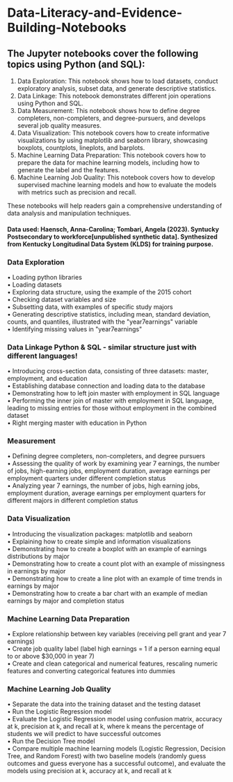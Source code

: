 # Data-Literacy-and-Evidence-Building-Notebooks

## The Jupyter notebooks cover the following topics using Python (and SQL):
1.	Data Exploration: This notebook shows how to load datasets, conduct exploratory analysis, subset data, and generate descriptive statistics.
2.	Data Linkage: This notebook demonstrates different join operations using Python and SQL.
3.	Data Measurement: This notebook shows how to define degree completers, non-completers, and degree-pursuers, and develops several job quality measures.
4.	Data Visualization: This notebook covers how to create informative visualizations by using matplotlib and seaborn library, showcasing boxplots, countplots, lineplots, and barplots.
5.	Machine Learning Data Preparation: This notebook covers how to prepare the data for machine learning models, including how to generate the label and the features.
6.	Machine Learning Job Quality: This notebook covers how to develop supervised machine learning models and how to evaluate the models with metrics such as precision and recall. 

These notebooks will help readers gain a comprehensive understanding of data analysis and manipulation techniques. <br> 
#### Data used: Haensch, Anna-Carolina; Tombari, Angela (2023). Syntucky Postsecondary to workforce[unpublished synthetic data]. Synthesized from Kentucky Longitudinal Data System (KLDS) for training purpose. 
 
### Data Exploration
•	Loading python libraries <br>
•	Loading datasets <br>
•	Exploring data structure, using the example of the 2015 cohort <br>
•	Checking dataset variables and size <br>
•	Subsetting data, with examples of specific study majors <br>
•	Generating descriptive statistics, including mean, standard deviation, counts, and quantiles, illustrated with the "year7earnings" variable <br>
•	Identifying missing values in "year7earnings"
### Data Linkage Python & SQL - similar structure just with different languages!
•	Introducing cross-section data, consisting of three datasets: master, employment, and education <br>
•	Establishing database connection and loading data to the database <br>
•	Demonstrating how to left join master with employment in SQL language <br>
•	Performing the inner join of master with employment in SQL language, leading to missing entries for those without employment in the combined dataset <br>
•	Right merging master with education in Python
### Measurement
•	Defining degree completers, non-completers, and degree pursuers<br>
•	Assessing the quality of work by examining year 7 earnings, the number of jobs, high-earning jobs, employment duration, average earnings per employment quarters under different completion status<br>
•	Analyzing year 7 earnings, the number of jobs, high earning jobs, employment duration, average earnings per employment quarters for different majors in different completion status<br>
### Data Visualization
•	Introducing the visualization packages: matplotlib and seaborn<br>
•	Explaining how to create simple and information visualizations<br>
•	Demonstrating how to create a boxplot with an example of earnings distributions by major<br>
•	Demonstrating how to create a count plot with an example of missingness in earnings by major<br>
•	Demonstrating how to create a line plot with an example of time trends in earnings by major<br>
•	Demonstrating how to create a bar chart with an example of median earnings by major and completion status<br>
### Machine Learning Data Preparation
•	Explore relationship between key variables (receiving pell grant and year 7 earnings)<br>
•	Create job quality label (label high earnings = 1 if a person earning equal to or above $30,000 in year 7)<br>
•	Create and clean categorical and numerical features, rescaling numeric features and converting categorical features into dummies<br>
### Machine Learning Job Quality
•	Separate the data into the training dataset and the testing dataset<br>
•	Run the Logistic Regression model<br>
•	Evaluate the Logistic Regression model using confusion matrix, accuracy at k, precision at k, and recall at k, where k means the percentage of students we will predict to have successful outcomes<br>
•	Run the Decision Tree model<br>
•	Compare multiple machine learning models (Logistic Regression, Decision Tree, and Random Forest) with two baseline models (randomly guess outcomes and guess everyone has a successful outcome), and evaluate the models using precision at k, accuracy at k, and recall at k<br>
